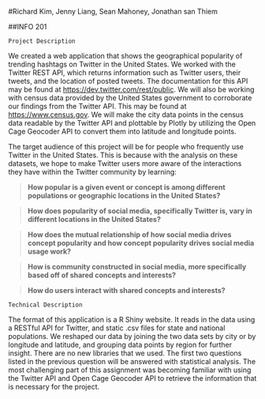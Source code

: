 #Richard Kim, Jenny Liang, Sean Mahoney, Jonathan san Thiem
##INFO 201 
	Project DescriptionWe created a web application that shows the geographical popularity of trending hashtags on Twitter in the United States. We worked with the Twitter REST API, which returns information such as Twitter users, their tweets, and the location of posted tweets. The documentation for this API may be found at https://dev.twitter.com/rest/public. We will also be working with census data provided by the United States government to corroborate our findings from the Twitter API. This may be found at https://www.census.gov. We will make the city data points in the census data readable by the Twitter API and plottable by Plotly by utilizing the Open Cage Geocoder API to convert them into latitude and longitude points.The target audience of this project will be for people who frequently use Twitter in the United States. This is because with the analysis on these datasets, we hope to make Twitter users more aware of the interactions they have within the Twitter community by learning:

> **How popular is a given event or concept is among different populations or geographic locations in the United States?**
>**How does popularity of social media, specifically Twitter is, vary in different locations in the United States?**
>**How does the mutual relationship of how social media drives concept popularity and how concept popularity drives social media usage work?**
>**How is community constructed in social media, more specifically based off of shared concepts and interests?**
>**How do users interact with shared concepts and interests?**  
  	Technical DescriptionThe format of this application is a R Shiny website. It reads in the data using a RESTful API for Twitter, and static .csv files for state and national populations. We reshaped our data by joining the two data sets by city or by longitude and latitude, and grouping data points by region for further insight. There are no new libraries that we used. The first two questions listed in the previous question will be answered with statistical analysis. The most challenging part of this assignment was becoming familiar with using the Twitter API and Open Cage Geocoder API to retrieve the information that is necessary for the project.